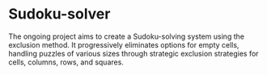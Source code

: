 # Sudoku-solver
The ongoing project aims to create a Sudoku-solving system using the exclusion method. It progressively eliminates options for empty cells, handling puzzles of various sizes through strategic exclusion strategies for cells, columns, rows, and squares.
